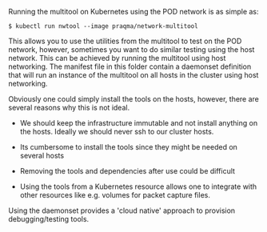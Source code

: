 Running the multitool on Kubernetes using the POD network is as simple as:

```shell
$ kubectl run nwtool --image praqma/network-multitool
```

This allows you to use the utilities from the multitool to test on the POD
network, however, sometimes you want to do similar testing using the host
network.  This can be achieved by running the multitool using host
networking. The manifest file in this folder contain a daemonset definition that
will run an instance of the multitool on all hosts in the cluster using host
networking.

Obviously one could simply install the tools on the hosts, however, there are
several reasons why this is not ideal.

- We should keep the infrastructure immutable and not install anything on the
  hosts. Ideally we should never ssh to our cluster hosts.

- Its cumbersome to install the tools since they might be needed on several hosts

- Removing the tools and dependencies after use could be difficult

- Using the tools from a Kubernetes resource allows one to integrate with other
  resources like e.g. volumes for packet capture files.

Using the daemonset provides a 'cloud native' approach to provision
debugging/testing tools.